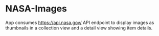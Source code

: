 # NASA-Images

App consumes https://api.nasa.gov/ API endpoint to display images as thumbnails in a collection view and a detail view showing item details. 
